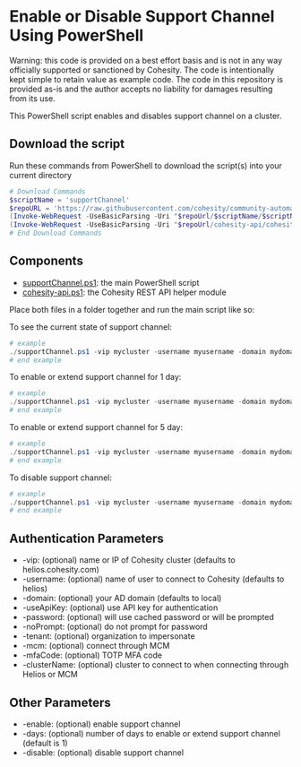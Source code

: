 # Enable or Disable Support Channel Using PowerShell

Warning: this code is provided on a best effort basis and is not in any way officially supported or sanctioned by Cohesity. The code is intentionally kept simple to retain value as example code. The code in this repository is provided as-is and the author accepts no liability for damages resulting from its use.

This PowerShell script enables and disables support channel on a cluster.

## Download the script

Run these commands from PowerShell to download the script(s) into your current directory

```powershell
# Download Commands
$scriptName = 'supportChannel'
$repoURL = 'https://raw.githubusercontent.com/cohesity/community-automation-samples/main/powershell'
(Invoke-WebRequest -UseBasicParsing -Uri "$repoUrl/$scriptName/$scriptName.ps1").content | Out-File "$scriptName.ps1"; (Get-Content "$scriptName.ps1") | Set-Content "$scriptName.ps1"
(Invoke-WebRequest -UseBasicParsing -Uri "$repoUrl/cohesity-api/cohesity-api.ps1").content | Out-File cohesity-api.ps1; (Get-Content cohesity-api.ps1) | Set-Content cohesity-api.ps1
# End Download Commands
```

## Components

* [supportChannel.ps1](https://raw.githubusercontent.com/cohesity/community-automation-samples/main/powershell/supportChannel/supportChannel.ps1): the main PowerShell script
* [cohesity-api.ps1](https://raw.githubusercontent.com/cohesity/community-automation-samples/main/powershell/cohesity-api/cohesity-api.ps1): the Cohesity REST API helper module

Place both files in a folder together and run the main script like so:

To see the current state of support channel:

```powershell
# example
./supportChannel.ps1 -vip mycluster -username myusername -domain mydomain.net
# end example
```

To enable or extend support channel for 1 day:

```powershell
# example
./supportChannel.ps1 -vip mycluster -username myusername -domain mydomain.net -enable
# end example
```

To enable or extend support channel for 5 day:

```powershell
# example
./supportChannel.ps1 -vip mycluster -username myusername -domain mydomain.net -enable -days 5
# end example
```

To disable support channel:

```powershell
# example
./supportChannel.ps1 -vip mycluster -username myusername -domain mydomain.net -disable
# end example
```

## Authentication Parameters

* -vip: (optional) name or IP of Cohesity cluster (defaults to helios.cohesity.com)
* -username: (optional) name of user to connect to Cohesity (defaults to helios)
* -domain: (optional) your AD domain (defaults to local)
* -useApiKey: (optional) use API key for authentication
* -password: (optional) will use cached password or will be prompted
* -noPrompt: (optional) do not prompt for password
* -tenant: (optional) organization to impersonate
* -mcm: (optional) connect through MCM
* -mfaCode: (optional) TOTP MFA code
* -clusterName: (optional) cluster to connect to when connecting through Helios or MCM

## Other Parameters

* -enable: (optional) enable support channel
* -days: (optional) number of days to enable or extend support channel (default is 1)
* -disable: (optional) disable support channel
